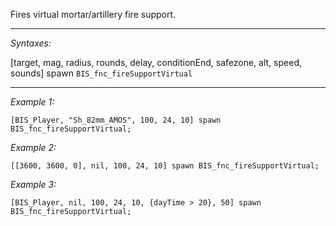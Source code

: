 Fires virtual mortar/artillery fire support.


---
*Syntaxes:*

[target, mag, radius, rounds, delay, conditionEnd, safezone, alt, speed, sounds] spawn `BIS_fnc_fireSupportVirtual`

---
*Example 1:*

```sqf
[BIS_Player, "Sh_82mm_AMOS", 100, 24, 10] spawn BIS_fnc_fireSupportVirtual;
```

*Example 2:*

```sqf
[[3600, 3600, 0], nil, 100, 24, 10] spawn BIS_fnc_fireSupportVirtual;
```

*Example 3:*

```sqf
[BIS_Player, nil, 100, 24, 10, {dayTime > 20}, 50] spawn BIS_fnc_fireSupportVirtual;
```